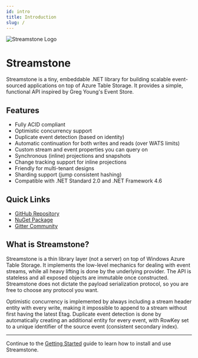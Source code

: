 ```yaml
---
id: intro
title: Introduction
slug: /
---
```


![Streamstone Logo](https://github.com/yevhen/Streamstone/blob/master/Logo.Wide.png?raw=true)

# Streamstone

Streamstone is a tiny, embeddable .NET library for building scalable event-sourced applications on top of Azure Table Storage. It provides a simple, functional API inspired by Greg Young's Event Store.

## Features

- Fully ACID compliant
- Optimistic concurrency support
- Duplicate event detection (based on identity)
- Automatic continuation for both writes and reads (over WATS limits)
- Custom stream and event properties you can query on
- Synchronous (inline) projections and snapshots
- Change tracking support for inline projections
- Friendly for multi-tenant designs
- Sharding support (jump consistent hashing)
- Compatible with .NET Standard 2.0 and .NET Framework 4.6

## Quick Links

- [GitHub Repository](https://github.com/yevhen/Streamstone)
- [NuGet Package](https://www.nuget.org/packages/Streamstone/)
- [Gitter Community](https://gitter.im/yevhen/Streamstone)

## What is Streamstone?

Streamstone is a thin library layer (not a server) on top of Windows Azure Table Storage. It implements the low-level mechanics for dealing with event streams, while all heavy lifting is done by the underlying provider. The API is stateless and all exposed objects are immutable once constructed. Streamstone does not dictate the payload serialization protocol, so you are free to choose any protocol you want.

Optimistic concurrency is implemented by always including a stream header entity with every write, making it impossible to append to a stream without first having the latest Etag. Duplicate event detection is done by automatically creating an additional entity for every event, with RowKey set to a unique identifier of the source event (consistent secondary index).

---

Continue to the [Getting Started](getting-started.md) guide to learn how to install and use Streamstone. 